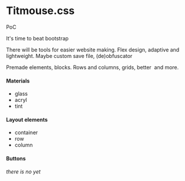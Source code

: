 # Titmouse.css
PoC

It's time to beat bootstrap

There will be tools for easier website making. Flex design, adaptive and lightweight. 
Maybe custom save file, (de)obfuscator

Premade elements, blocks. Rows and columns, grids, better <img> and more.



#### Materials 

* glass
* acryl
* tint

#### Layout elements

* container
* row
* column

#### Buttons

<i>there is no yet
